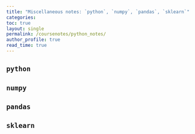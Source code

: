 ```yaml
---
title: "Miscellaneous notes: `python`, `numpy`, `pandas`, `sklearn`"
categories:
toc: true
layout: single
permalink: /coursenotes/python_notes/
author_profile: true
read_time: true
---
```


## `python`

## `numpy`

## `pandas`

## `sklearn`
